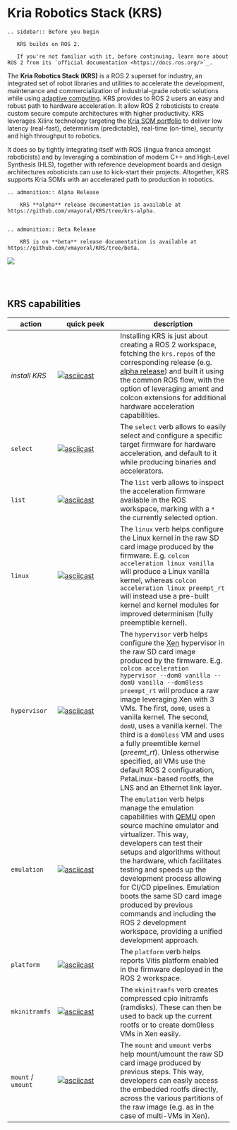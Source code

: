 # Kria Robotics Stack (KRS)

```eval_rst
.. sidebar:: Before you begin

   KRS builds on ROS 2.

   If you're not familiar with it, before continuing, learn more about ROS 2 from its `official documentation <https://docs.ros.org/>`_.
```

The **Kria Robotics Stack (KRS)** is a ROS 2 superset for industry, an integrated set of robot libraries and utilities to accelerate the development, maintenance and commercialization of industrial-grade robotic solutions while using [adaptive computing](https://www.xilinx.com/applications/adaptive-computing.html). KRS provides to ROS 2 users an easy and robust path to hardware acceleration. It allow ROS 2 roboticists to create custom secure compute architectures with higher productivity. KRS leverages Xilinx technology targeting the [Kria SOM portfolio](https://www.xilinx.com/products/som/kria.html) to deliver low latency (real-fast), determinism (predictable), real-time (on-time), security and high throughput to robotics.

It does so by tightly integrating itself with ROS (lingua franca amongst roboticists) and by leveraging a combination of modern C++ and High-Level Synthesis (HLS), together with reference development boards and design architectures roboticists can use to kick-start their projects. Altogether, KRS supports Kria SOMs with an accelerated path to production in robotics.



```eval_rst
.. admonition:: Alpha Release

    KRS **alpha** release documentation is available at https://github.com/vmayoral/KRS/tree/krs-alpha. 


.. admonition:: Beta Release
    
    KRS is on **beta** release documentation is available at https://github.com/vmayoral/KRS/tree/beta.
```

![](imgs/krs.svg)


</br>
</br>

## KRS capabilities

<style>
table th:first-of-type {
    width: 15%;
}
table th:nth-of-type(2) {
    width: 30%;
}
table th:nth-of-type(3) {
    width: 55%;
}

.wy-table-responsive table td,
.wy-table-responsive table th {
    white-space: normal;
}
</style>

| action | quick peek | description |
|--------|-------------|------------|
| *install KRS* | [![asciicast](https://asciinema.org/a/434953.svg)](https://asciinema.org/a/434953) | Installing KRS is just about creating a ROS 2 workspace, fetching the `krs.repos` of the corresponding release (e.g. [alpha release](https://github.com/vmayoral/KRS/releases/tag/alpha)) and built it using the common ROS flow, with the option of leveraging ament and colcon extensions for additional hardware acceleration capabilities. |
| `select` | [![asciicast](https://asciinema.org/a/434781.svg)](https://asciinema.org/a/434781) | The `select` verb allows to easily select and configure a specific target firmware for hardware acceleration, and default to it while producing binaries and accelerators.  |
| `list` | [![asciicast](https://asciinema.org/a/434781.svg)](https://asciinema.org/a/434781) | The `list` verb  allows to inspect the acceleration firmware available in the ROS workspace, marking with a `*` the currently selected option.  |
| `linux` | [![asciicast](https://asciinema.org/a/scOognokU4wt0PW3E1N4F0jCe.svg)](https://asciinema.org/a/scOognokU4wt0PW3E1N4F0jCe) | The `linux` verb helps configure the Linux kernel in the raw SD card image produced by the firmware. E.g. `colcon acceleration linux vanilla` will produce a Linux vanilla kernel, whereas `colcon acceleration linux preempt_rt` will instead use a pre-built kernel and kernel modules for improved determinism (fully preemptible kernel). |
| `hypervisor`   |  [![asciicast](https://asciinema.org/a/443406.svg)](https://asciinema.org/a/443406) | The `hypervisor` verb helps configure the [Xen](https://xenproject.org/) hypervisor in the raw SD card image produced by the firmware. E.g. `colcon acceleration hypervisor --dom0 vanilla --domU vanilla --dom0less preempt_rt` will produce a raw image leveraging Xen with 3 VMs. The first, `dom0`, uses a vanilla  kernel. The second, `domU`, uses a vanilla kernel. The third is a   `dom0less` VM and uses a fully preemtible kernel   (*preemt_rt*). Unless otherwise specified, all VMs use  the default ROS 2 configuration, PetaLinux-based  rootfs, the LNS and an Ethernet link layer. |
| `emulation`   | [![asciicast](https://asciinema.org/a/443408.svg)](https://asciinema.org/a/443408)  | The `emulation` verb helps manage the emulation capabilities with [QEMU](https://www.qemu.org/) open source machine emulator and virtualizer. This way, developers can test their setups and algorithms without the hardware, which facilitates testing and speeds up the development process allowing for CI/CD pipelines.  Emulation boots the same SD card image produced by previous commands and including the ROS 2 development workspace, providing a unified development approach. |
| `platform`  | [![asciicast](https://asciinema.org/a/443410.svg)](https://asciinema.org/a/443410)  | The `platform` verb helps reports Vitis platform enabled in the firmware deployed in the ROS 2 workspace.  |
| `mkinitramfs`  | [![asciicast](https://asciinema.org/a/443412.svg)](https://asciinema.org/a/443412)  | The `mkinitramfs` verb creates compressed cpio initramfs (ramdisks). These can then be used to back up the current rootfs or to create dom0less VMs in Xen easily.  |
| `mount` / `umount`  | [![asciicast](https://asciinema.org/a/443414.svg)](https://asciinema.org/a/443414)  | The `mount` and `umount` verbs help mount/umount the raw SD card image produced by previous steps. This way, developers can easily access the embedded rootfs directly, across the various partitions of the raw image (e.g. as in the case of multi-VMs in Xen).  |
